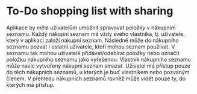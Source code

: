 # To-Do shopping list with sharing

Aplikace by měla uživatelům umožnit spravovat položky v nákupním seznamu. Každý nákupní seznam má vždy svého vlastníka, tj. uživatele, který v aplikaci založí nákupní seznam. Následně může do nákupního seznamu pozvat i ostatní uživatele, kteří mohou seznam používat. V seznamu tak mohou uživatelé přidávat/odebírat položky nebo označit položku nákupního seznamu jako vyřešenou. Vlastník nákupního seznamu může navíc vytvořený nákupní seznam smazat. Uživatel má přístup pouze do těch nákupních seznamů, u kterých je buď vlastníkem nebo pozvaným členem. V přehledu nákupních seznamů rovněž může vidět pouze ty, do kterých má přístup.
